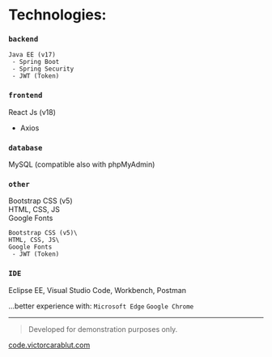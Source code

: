 # Technologies:

### `backend`
```
Java EE (v17)
 - Spring Boot
 - Spring Security
 - JWT (Token)
```


### `frontend`
React Js (v18)
 - Axios

### `database`
MySQL (compatible also with phpMyAdmin)

### `other`
Bootstrap CSS (v5)\
HTML, CSS, JS\
Google Fonts

```
Bootstrap CSS (v5)\
HTML, CSS, JS\
Google Fonts
 - JWT (Token)
```


### `IDE`
Eclipse EE, Visual Studio Code, Workbench, Postman

...better experience with: `Microsoft Edge` `Google Chrome`

_____________

> Developed for demonstration purposes only.

[code.victorcarablut.com](https://code.victorcarablut.com)
